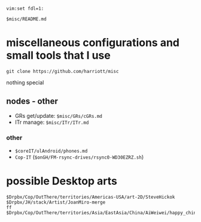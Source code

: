     vim:set fdl=1:

    $misc/README.md

# miscellaneous configurations and small tools that I use
    git clone https://github.com/harriott/misc

nothing special

## nodes - other
- GRs get/update: `$misc/GRs/cGRs.md`
- ITr manage: `$misc/ITr/ITr.md`

### other
- `$coreIT/ulAndroid/phones.md`
- `Cop-IT` (`$onGH/FM-rsync-drives/rsync0-WD30EZRZ.sh`)

# possible Desktop arts
    $Drpbx/Cop/OutThere/territories/Americas-USA/art-2D/SteveHickok
    $Drpbx/JH/stack/Artist/JoanMiro-merge
    ff $Drpbx/Cop/OutThere/territories/Asia/EastAsia/China/AiWeiwei/happy_chinese_new_year.jpg

